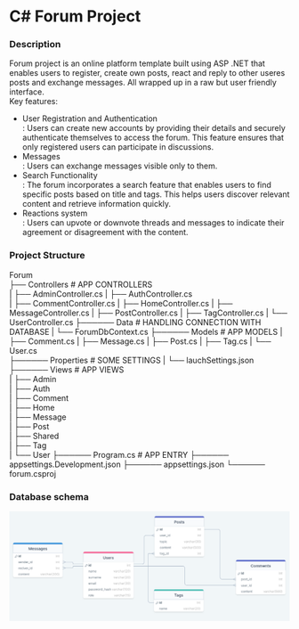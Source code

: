 # C# Forum Project
### Description

Forum project is an online platform template built using ASP .NET that enables users to register, create own posts, react and reply to other useres posts and exchange messages. All wrapped up in a raw but user friendly interface.  
Key features:  
* <dt> User Registration and Authentication </dt>: Users can create new accounts by providing their details and securely authenticate themselves to access the forum. This feature ensures that only registered users can participate in discussions.  
* <dt> Messages </dt>: Users can exchange messages visible only to them.  
* <dt> Search Functionality </dt>: The forum incorporates a search feature that enables users to find specific posts based on title and tags. This helps users discover relevant content and retrieve information quickly.  
* <dt> Reactions system </dt>: Users can upvote or downvote threads and messages to indicate their agreement or disagreement with the content.   

### Project Structure
Forum   
  ├── Controllers                 # APP CONTROLLERS  
  |        ├── AdminController.cs
  |        ├── AuthController.cs  
  |        ├── CommentController.cs
  |        ├── HomeController.cs
  |        ├── MessageController.cs
  |        ├── PostController.cs
  |        ├── TagController.cs
  |        └── UserController.cs
  ├────── Data                    # HANDLING CONNECTION WITH DATABASE
  |        └── ForumDbContext.cs
  ├────── Models                  # APP MODELS
  |        ├── Comment.cs
  |        ├── Message.cs
  |        ├── Post.cs
  |        ├── Tag.cs
  |        └── User.cs  
  ├────── Properties              # SOME SETTINGS
  |        └── lauchSettings.json
  ├────── Views                   # APP VIEWS  
  |        ├── Admin  
  |        ├── Auth  
  |        ├── Comment  
  |        ├── Home   
  |        ├── Message  
  |        ├── Post  
  |        ├── Shared  
  |        ├── Tag  
  |        └── User
  ├────── Program.cs            # APP ENTRY
  ├────── appsettings.Development.json
  ├────── appsettings.json
  └────── forum.csproj
  
  
### Database schema
![](https://github.com/witek3100/C--Projekt/blob/main/assets/database_schema.png)
